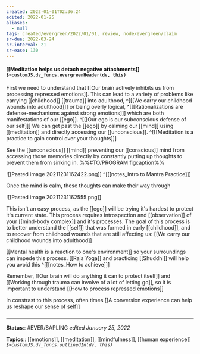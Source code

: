 ```yaml
---
created: 2022-01-01T02:36:24 
edited: 2022-01-25
aliases:
  - null
tags: created/evergreen/2022/01/01, review, node/evergreen/claim
sr-due: 2022-03-24
sr-interval: 21
sr-ease: 130
---
```


#### [[Meditation helps us detach negative attachments]] `$=customJS.dv_funcs.evergreenHeader(dv, this)`

First we need to understand that [[Our brain actively inhibits us from processing repressed emotions]].
This can lead to a variety of problems like carrying [[childhood]] [[trauma]] into adulthood,
^[[[We carry our childhood wounds into adulthood]]]
or being overly logical, 
^[[[Rationalizations are defense-mechanisms against strong emotions]]]
which are both manifestations of our [[ego]].
^[[[Our ego is our subconscious defense of our self]]]
We can get past the [[ego]] by calming our [[mind]] using [[meditation]] and directly accessing our [[unconscious]].
^[[[Meditation is a practice to gain control over your thoughts]]]

See the [[unconscious]] [[mind]] preventing our [[conscious]] mind from accessing those memories directly
by constantly putting up thoughts to prevent them from sinking in.
 %%#TO/PROGRAM figcaption%%

![[Pasted image 20211231162422.png]]
^[[[notes_Intro to Mantra Practice]]]

Once the mind is calm, these thoughts can make their way through

![[Pasted image 20211231162555.png]]

This isn't an easy process, as the [[ego]] will be trying it's hardest to protect it's current state.
This process requires introspection and [[observation]] of your [[mind-body complex]] and it's processes.
The goal of this process is to better understand the [[self]] that was formed in early [[childhood]], and to recover from childhood wounds that are still affecting us: 
[[We carry our childhood wounds into adulthood]]

[[Mental health is a reaction to one's environment]] so your surroundings can impede this process. [[Raja Yoga]] and practicing [[Shuddhi]] will help you avoid this 
^[[[notes_How to achieve]]]

Remember, [[Our brain will do anything it can to protect itself]]
and [[Working through trauma can involve of a lot of letting go]],
so it is important to understand
[[How to process repressed emotions]]

In constrast to this process, often times [[A conversion experience can help us reshape our sense of self]]
 

### <hr class="footnote"/>

**Status**:: #EVER/SAPLING 
*edited January 25, 2022*

**Topics**:: [[emotions]], [[meditation]], [[mindfulness]], [[human experience]]
*`$=customJS.dv_funcs.outlinedIn(dv, this)`*
